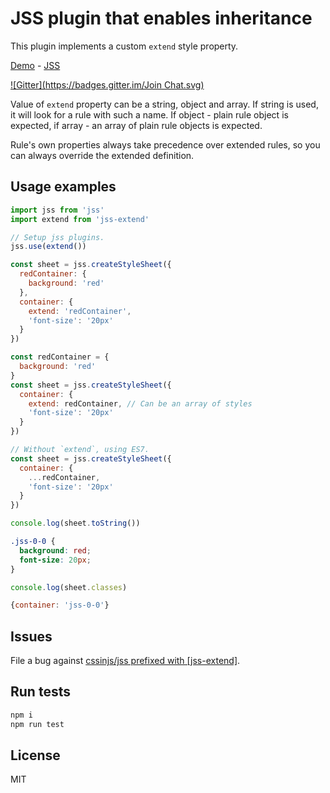 # JSS plugin that enables inheritance

This plugin implements a custom `extend` style property.

[Demo](http://cssinjs.github.io/examples/index.html#plugin-jss-extend) -
[JSS](https://github.com/cssinjs/jss)

[![Gitter](https://badges.gitter.im/Join Chat.svg)](https://gitter.im/cssinjs/lobby)


Value of `extend` property can be a string, object and array. If string is used, it will look for a rule with such a name. If object - plain rule object is expected, if array - an array of plain rule objects is expected.

Rule's own properties always take precedence over extended rules, so you can always override the extended definition.


## Usage examples

```javascript
import jss from 'jss'
import extend from 'jss-extend'

// Setup jss plugins.
jss.use(extend())

const sheet = jss.createStyleSheet({
  redContainer: {
    background: 'red'
  },
  container: {
    extend: 'redContainer',
    'font-size': '20px'
  }
})

const redContainer = {
  background: 'red'
}
const sheet = jss.createStyleSheet({
  container: {
    extend: redContainer, // Can be an array of styles
    'font-size': '20px'
  }
})

// Without `extend`, using ES7.
const sheet = jss.createStyleSheet({
  container: {
    ...redContainer,
    'font-size': '20px'
  }
})

console.log(sheet.toString())
```

```css
.jss-0-0 {
  background: red;
  font-size: 20px;
}
```

```javascript
console.log(sheet.classes)
```
```javascript
{container: 'jss-0-0'}
```

## Issues

File a bug against [cssinjs/jss prefixed with \[jss-extend\]](https://github.com/cssinjs/jss/issues/new?title=[jss-extend]%20).

## Run tests

```bash
npm i
npm run test
```

## License

MIT
